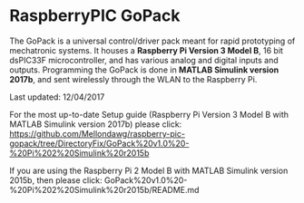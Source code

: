 # RaspberryPIC GoPack

The GoPack is a universal control/driver pack meant for rapid prototyping of mechatronic systems. 
It houses a **Raspberry Pi Version 3 Model B**, 16 bit dsPIC33F microcontroller, and has various analog and digital inputs and outputs. Programming the GoPack is done in **MATLAB Simulink version 2017b**, and sent wirelessly through the WLAN to the Raspberry Pi.

Last updated: 12/04/2017

For the most up-to-date Setup guide (Raspberry Pi Version 3 Model B with MATLAB Simulink version 2017b) please click: https://github.com/Mellondawg/raspberry-pic-gopack/tree/DirectoryFix/GoPack%20v1.0%20-%20Pi%202%20Simulink%20r2015b

If you are using the Raspberry Pi 2 Model B with MATLAB Simulink version 2015b, then please click: GoPack%20v1.0%20-%20Pi%202%20Simulink%20r2015b/README.md
